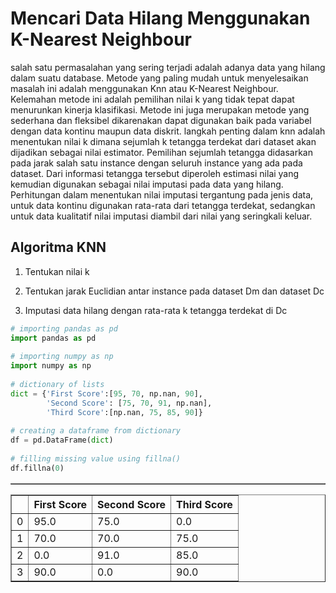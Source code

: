 # Mencari Data Hilang Menggunakan K-Nearest Neighbour

salah satu permasalahan yang sering terjadi adalah adanya data yang hilang dalam suatu database. Metode yang paling mudah untuk menyelesaikan masalah ini adalah menggunakan Knn atau K-Nearest Neighbour. Kelemahan metode ini adalah pemilihan nilai k yang  tidak tepat  dapat menurunkan  kinerja klasifikasi. Metode ini juga merupakan metode yang sederhana dan fleksibel dikarenakan dapat  digunakan baik pada  variabel  dengan data  kontinu maupun data diskrit. langkah penting dalam knn adalah menentukan nilai k  dimana sejumlah k tetangga terdekat dari dataset akan dijadikan sebagai  nilai estimator. Pemilihan sejumlah  tetangga  didasarkan  pada  jarak  salah satu instance  dengan seluruh instance  yang ada pada  dataset.  Dari  informasi  tetangga  tersebut diperoleh estimasi nilai yang kemudian digunakan sebagai  nilai  imputasi  pada  data  yang  hilang. Perhitungan  dalam  menentukan  nilai  imputasi tergantung  pada  jenis  data,  untuk  data  kontinu digunakan  rata-rata  dari  tetangga  terdekat, sedangkan  untuk  data  kualitatif  nilai  imputasi diambil  dari  nilai  yang  seringkali  keluar.

## Algoritma KNN



1. Tentukan nilai k 

2. Tentukan  jarak  Euclidian  antar  instance  pada dataset Dm dan dataset Dc 

3. Imputasi  data  hilang  dengan  rata-rata k tetangga terdekat di Dc 

```python
# importing pandas as pd 
import pandas as pd 
  
# importing numpy as np 
import numpy as np 
  
# dictionary of lists 
dict = {'First Score':[95, 70, np.nan, 90], 
        'Second Score': [75, 70, 91, np.nan], 
        'Third Score':[np.nan, 75, 85, 90]}
  
# creating a dataframe from dictionary 
df = pd.DataFrame(dict) 
  
# filling missing value using fillna()   
df.fillna(0)
```

<script type="text/x-mathjax-config">
MathJax.Hub.Config({
  tex2jax: {inlineMath: [['$$','$$']]}
});
</script>
  <script type="text/javascript" async
  src="https://cdn.mathjax.org/mathjax/latest/MathJax.js?config=TeX-MML-AM_CHTML">
</script><table border="1" class="dataframe">
  <table border="1" class="dataframe">
  <thead>
    <tr style="text-align: right;">
      <th></th>
      <th>First Score</th>
      <th>Second Score</th>
      <th>Third Score</th>
    </tr>
  </thead>
  <tbody>
    <tr>
      <td>0</td>
      <td>95.0</td>
      <td>75.0</td>
      <td>0.0</td>
    </tr>
    <tr>
      <td>1</td>
      <td>70.0</td>
      <td>70.0</td>
      <td>75.0</td>
    </tr>
    <tr>
      <td>2</td>
      <td>0.0</td>
      <td>91.0</td>
      <td>85.0</td>
    </tr>
    <tr>
      <td>3</td>
      <td>90.0</td>
      <td>0.0</td>
      <td>90.0</td>
    </tr>
  </tbody>
</table>



